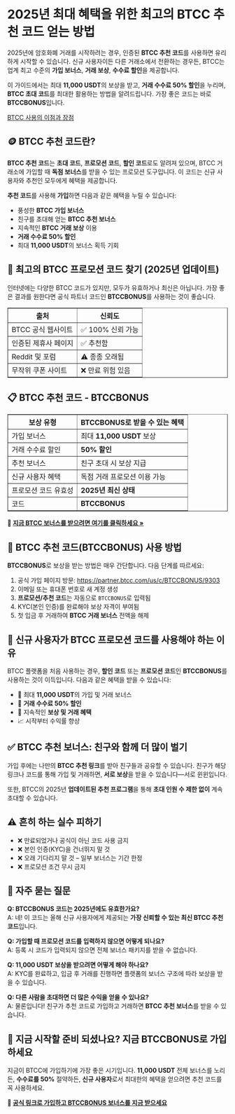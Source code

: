 <h1>2025년 최대 혜택을 위한 최고의 BTCC 추천 코드 얻는 방법</h1>

<p>2025년에 암호화폐 거래를 시작하려는 경우, 인증된 <strong>BTCC 추천 코드</strong>를 사용하면 유리하게 시작할 수 있습니다. 신규 사용자이든 다른 거래소에서 전환하는 경우든, BTCC는 업계 최고 수준의 <strong>가입 보너스</strong>, <strong>거래 보상</strong>, <strong>수수료 할인</strong>을 제공합니다.</p>

<p>이 가이드에서는 최대 <strong>11,000 USDT</strong>의 보상을 받고, <strong>거래 수수료 50% 할인</strong>을 누리며, <strong>BTCC 초대 코드</strong>를 최대한 활용하는 방법을 알려드립니다. 가장 좋은 코드는 바로 <strong>BTCCBONUS</strong>입니다.</p>
<p><a href="https://partner.btcc.com/us/c/BTCCBONUS/9303" target="_blank">BTCC 사용의 이점과 장점</a></p>

<img src="https://images.mirror-media.xyz/publication-images/oNWY6T4Y7h8h0ZvE5VTje.png?height=500&amp;width=1000" decoding="async" data-nimg="fill" class="css-xah9so" style="position: absolute; inset: 0px; box-sizing: border-box; padding: 0px; border: none; margin: auto; display: block; width: 0px; height: 0px; min-width: 100%; max-width: 100%; min-height: 100%; max-height: 100%;">


<h2>🪙 BTCC 추천 코드란?</h2>

<p><strong>BTCC 추천 코드</strong>는 <strong>초대 코드</strong>, <strong>프로모션 코드</strong>, <strong>할인 코드</strong>로도 알려져 있으며, BTCC 거래소에 가입할 때 <strong>독점 보너스</strong>를 받을 수 있는 프로모션 도구입니다. 이 코드는 신규 사용자와 추천인 모두에게 혜택을 제공합니다.</p>

<p><strong>추천 코드</strong>를 사용해 <strong>가입</strong>하면 다음과 같은 혜택을 누릴 수 있습니다:</p>
<ul>
  <li>풍성한 <strong>BTCC 가입 보너스</strong></li>
  <li>친구를 초대해 얻는 <strong>BTCC 추천 보너스</strong></li>
  <li>지속적인 <strong>BTCC 거래 보상</strong> 이용</li>
  <li><strong>거래 수수료 50% 할인</strong></li>
  <li>최대 <strong>11,000 USDT</strong>의 보너스 획득 기회</li>
</ul>

<h2>🧭 최고의 BTCC 프로모션 코드 찾기 (2025년 업데이트)</h2>

<p>인터넷에는 다양한 BTCC 코드가 있지만, 모두가 유효하거나 최신은 아닙니다. 가장 좋은 결과를 원한다면 공식 파트너 코드인 <strong>BTCCBONUS</strong>를 사용하는 것이 좋습니다.</p>

<table border="1" cellpadding="8" cellspacing="0">
  <thead>
    <tr>
      <th>출처</th>
      <th>신뢰도</th>
    </tr>
  </thead>
  <tbody>
    <tr>
      <td>BTCC 공식 웹사이트</td>
      <td>✅ 100% 신뢰 가능</td>
    </tr>
    <tr>
      <td>인증된 제휴사 페이지</td>
      <td>✅ 추천함</td>
    </tr>
    <tr>
      <td>Reddit 및 포럼</td>
      <td>⚠️ 종종 오래됨</td>
    </tr>
    <tr>
      <td>무작위 쿠폰 사이트</td>
      <td>❌ 만료 위험 있음</td>
    </tr>
  </tbody>
</table>

<h2>📋 BTCC 추천 코드 - BTCCBONUS</h2>

<table border="1" cellpadding="8" cellspacing="0">
  <thead>
    <tr>
      <th>보상 유형</th>
      <th>BTCCBONUS로 받을 수 있는 혜택</th>
    </tr>
  </thead>
  <tbody>
    <tr>
      <td>가입 보너스</td>
      <td>최대 <strong>11,000 USDT</strong> 보상</td>
    </tr>
    <tr>
      <td>거래 수수료 할인</td>
      <td><strong>50% 할인</strong></td>
    </tr>
    <tr>
      <td>추천 보너스</td>
      <td>친구 초대 시 보상 지급</td>
    </tr>
    <tr>
      <td>신규 사용자 혜택</td>
      <td>독점 거래 프로모션 이용 가능</td>
    </tr>
    <tr>
      <td>프로모션 코드 유효성</td>
      <td><strong>2025년 최신 상태</strong></td>
    </tr>
    <tr>
      <td>코드</td>
      <td><strong>BTCCBONUS</strong></td>
    </tr>
  </tbody>
</table>

<p><strong>🎁 <a href="https://partner.btcc.com/us/c/BTCCBONUS/9303" target="_blank">지금 BTCC 보너스를 받으려면 여기를 클릭하세요 »</a></strong></p>

<h2>📝 BTCC 추천 코드(BTCCBONUS) 사용 방법</h2>

<p><strong>BTCCBONUS</strong>로 보상을 받는 방법은 매우 간단합니다. 다음 단계를 따르세요:</p>
<ol>
  <li>공식 가입 페이지 방문:  
    <a href="https://partner.btcc.com/us/c/BTCCBONUS/9303" target="_blank">https://partner.btcc.com/us/c/BTCCBONUS/9303</a>
  </li>
  <li>이메일 또는 휴대폰 번호로 새 계정 생성</li>
  <li><strong>프로모션/추천 코드</strong>는 자동으로 <code>BTCCBONUS</code>로 입력됨</li>
  <li>KYC(본인 인증)를 완료해야 보상 자격이 부여됨</li>
  <li>첫 입금 후 거래하여 <strong>BTCC 거래 보너스</strong> 전액을 해제</li>
</ol>

<h2>🚀 신규 사용자가 BTCC 프로모션 코드를 사용해야 하는 이유</h2>

<p>BTCC 플랫폼을 처음 사용하는 경우, <strong>할인 코드</strong> 또는 <strong>프로모션 코드</strong>인 <strong>BTCCBONUS</strong>를 사용하는 것이 이득입니다. 다음과 같은 혜택을 받을 수 있습니다:</p>
<ul>
  <li>🚨 최대 <strong>11,000 USDT</strong>의 가입 및 거래 보너스</li>
  <li>💸 <strong>거래 수수료 50% 할인</strong></li>
  <li>🎯 지속적인 <strong>보상 및 거래 혜택</strong></li>
  <li>📈 시작부터 수익률 향상</li>
</ul>

<h2>✅ BTCC 추천 보너스: 친구와 함께 더 많이 벌기</h2>

<p>가입 후에는 나만의 <strong>BTCC 추천 링크</strong>를 받아 친구들과 공유할 수 있습니다. 친구가 해당 링크나 코드를 통해 가입 및 거래하면, <strong>서로 보상</strong>을 받을 수 있습니다—서로 윈윈입니다.</p>

<p>또한, BTCC의 2025년 <strong>업데이트된 추천 프로그램</strong>을 통해 <strong>초대 인원 수 제한 없이</strong> 계속 초대할 수 있습니다.</p>

<h2>⚠️ 흔히 하는 실수 피하기</h2>

<ul>
  <li>❌ 만료되었거나 공식이 아닌 코드 사용 금지</li>
  <li>❌ 본인 인증(KYC)을 건너뛰지 말 것</li>
  <li>❌ 오래 기다리지 말 것 – 일부 보너스는 기간 한정</li>
  <li>❌ 프로모션 조건 무시 금지</li>
</ul>

<h2>💬 자주 묻는 질문</h2>

<p><strong>Q: BTCCBONUS 코드는 2025년에도 유효한가요?</strong><br>
A: 네! 이 코드는 올해 신규 사용자에게 제공되는 <strong>가장 신뢰할 수 있는 최신 BTCC 추천 코드</strong>입니다.</p>

<p><strong>Q: 가입할 때 프로모션 코드를 입력하지 않으면 어떻게 되나요?</strong><br>
A: 등록 시 코드가 입력되지 않으면 전체 보너스 패키지를 받을 수 없습니다.</p>

<p><strong>Q: 11,000 USDT 보상을 받으려면 어떻게 해야 하나요?</strong><br>
A: KYC를 완료하고, 입금 후 거래를 진행하면 플랫폼의 보너스 구조에 따라 보상을 받을 수 있습니다.</p>

<p><strong>Q: 다른 사람을 초대하면 더 많은 수익을 얻을 수 있나요?</strong><br>
A: 물론입니다! 친구가 추천 코드로 가입하고 거래하면 <strong>BTCC 추천 보너스</strong>를 받을 수 있습니다.</p>

<h2>🎯 지금 시작할 준비 되셨나요? 지금 BTCCBONUS로 가입하세요</h2>

<p>지금이 BTCC에 가입하기에 가장 좋은 시기입니다. <strong>11,000 USDT</strong> 전체 보너스를 노리든, <strong>수수료를 50%</strong> 절약하든, <strong>신규 사용자</strong>로서 최대한의 혜택을 얻으려면 추천 코드를 꼭 사용하세요.</p>

<p><strong>🔗 <a href="https://partner.btcc.com/us/c/BTCCBONUS/9303" target="_blank">공식 링크로 가입하고 BTCCBONUS 보너스를 지금 받으세요</a></strong></p>
